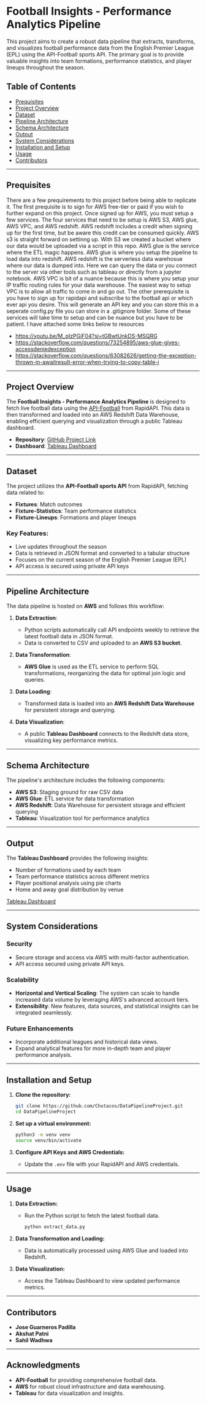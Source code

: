 
# Football Insights - Performance Analytics Pipeline

This project aims to create a robust data pipeline that extracts, transforms, and visualizes football performance data from the English Premier League (EPL) using the API-Football sports API. The primary goal is to provide valuable insights into team formations, performance statistics, and player lineups throughout the season.

## Table of Contents
- [Prequisites](#project-overview)
- [Project Overview](#project-overview)
- [Dataset](#dataset)
- [Pipeline Architecture](#pipeline-architecture)
- [Schema Architecture](#schema-architecture)
- [Output](#output)
- [System Considerations](#system-considerations)
- [Installation and Setup](#installation-and-setup)
- [Usage](#usage)
- [Contributors](#contributors)

---

## Prequisites
There are a few prequirements to this project before being able to replicate it. The first prequisite is to sign for AWS free-tier or paid if you wish to further expand on this project. Once signed up for AWS, you must setup a few services. The four services that need to be setup is AWS S3, AWS glue, AWS VPC, and AWS redshift. AWS redshift includes a credit when signing up for the first time, but be aware this credit can be consumed quickly. AWS s3 is straight forward on settinng up. With S3 we created a bucket where our data would be uploaded via a script in this repo. AWS glue is the service where the ETL magic happens. AWS glue is where you setup the pipeline to load data into redshift. AWS redshift is the serverless data warehosue where our data is dumped into. Here we can query the data or you connect to the server via other tools such as tableau or directly from a jupyter notebook. AWS VPC is bit of a nuance because this is where you setup your IP traffic routing rules for your data warehouse. The easiest way to setup VPC is to allow all traffic to come in and go out.
The other prerequisite is you have to sign up for rapidapi and subscribe to the football api or which ever api you desire. This will generate an API key and you can store this in a seperate config.py file you can store in a .gitignore folder. Some of these services will take time to setup and can be nuance but you have to be patient. I have attached some links below to resources

* https://youtu.be/M_pIzPGiF04?si=tGBwtUnkDS-MSQRG
* https://stackoverflow.com/questions/73254895/aws-glue-gives-accessdeniedexception
* https://stackoverflow.com/questions/63082626/getting-the-exception-thrown-in-awaitresult-error-when-trying-to-copy-table-i

---

## Project Overview
The **Football Insights - Performance Analytics Pipeline** is designed to fetch live football data using the [API-Football](https://rapidapi.com/api-sports/api/api-football) from RapidAPI. This data is then transformed and loaded into an AWS Redshift Data Warehouse, enabling efficient querying and visualization through a public Tableau dashboard.

- **Repository**: [GitHub Project Link](https://github.com/Chutacos/DataPipelineProject/)
- **Dashboard**: [Tableau Dashboard](https://public.tableau.com/shared/4Z4CRD87K?:display_count=n&:origin=viz_share_link)

---

## Dataset
The project utilizes the **API-Football sports API** from RapidAPI, fetching data related to:
- **Fixtures**: Match outcomes
- **Fixture-Statistics**: Team performance statistics
- **Fixture-Lineups**: Formations and player lineups

### Key Features:
- Live updates throughout the season
- Data is retrieved in JSON format and converted to a tabular structure
- Focuses on the current season of the English Premier League (EPL)
- API access is secured using private API keys

---

## Pipeline Architecture
The data pipeline is hosted on **AWS** and follows this workflow:

1. **Data Extraction**:
   - Python scripts automatically call API endpoints weekly to retrieve the latest football data in JSON format.
   - Data is converted to CSV and uploaded to an **AWS S3 bucket**.

2. **Data Transformation**:
   - **AWS Glue** is used as the ETL service to perform SQL transformations, reorganizing the data for optimal join logic and queries.

3. **Data Loading**:
   - Transformed data is loaded into an **AWS Redshift Data Warehouse** for persistent storage and querying.

4. **Data Visualization**:
   - A public **Tableau Dashboard** connects to the Redshift data store, visualizing key performance metrics.

---

## Schema Architecture
The pipeline's architecture includes the following components:
- **AWS S3**: Staging ground for raw CSV data
- **AWS Glue**: ETL service for data transformation
- **AWS Redshift**: Data Warehouse for persistent storage and efficient querying
- **Tableau**: Visualization tool for performance analytics

---

## Output
The **Tableau Dashboard** provides the following insights:
- Number of formations used by each team
- Team performance statistics across different metrics
- Player positional analysis using pie charts
- Home and away goal distribution by venue

[Tableau Dashboard](https://public.tableau.com/shared/4Z4CRD87K?:display_count=n&:origin=viz_share_link)

---

## System Considerations
### Security
- Secure storage and access via AWS with multi-factor authentication.
- API access secured using private API keys.

### Scalability
- **Horizontal and Vertical Scaling**: The system can scale to handle increased data volume by leveraging AWS's advanced account tiers.
- **Extensibility**: New features, data sources, and statistical insights can be integrated seamlessly.

### Future Enhancements
- Incorporate additional leagues and historical data views.
- Expand analytical features for more in-depth team and player performance analysis.

---

## Installation and Setup
1. **Clone the repository:**
   ```bash
   git clone https://github.com/Chutacos/DataPipelineProject.git
   cd DataPipelineProject
   ```

2. **Set up a virtual environment:**
   ```bash
   python3 -m venv venv
   source venv/bin/activate
   ```

3. **Configure API Keys and AWS Credentials:**
   - Update the `.env` file with your RapidAPI and AWS credentials.

---

## Usage
1. **Data Extraction:**
   - Run the Python script to fetch the latest football data.
     ```bash
     python extract_data.py
     ```

2. **Data Transformation and Loading:**
   - Data is automatically processed using AWS Glue and loaded into Redshift.

3. **Data Visualization:**
   - Access the Tableau Dashboard to view updated performance metrics.

---

## Contributors
- **Jose Guarneros Padilla**
- **Akshat Patni**
- **Sahil Wadhwa**

---

## Acknowledgments
- **API-Football** for providing comprehensive football data.
- **AWS** for robust cloud infrastructure and data warehousing.
- **Tableau** for data visualization and insights.
